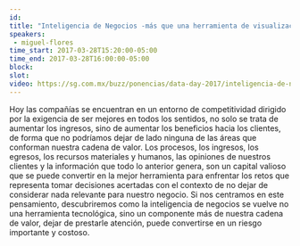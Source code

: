 ```yaml
---
id: 
title: "Inteligencia de Negocios -más que una herramienta de visualización"
speakers:
 - miguel-flores
time_start: 2017-03-28T15:20:00-05:00
time_end: 2017-03-28T16:00:00-05:00
block: 
slot: 
video: https://sg.com.mx/buzz/ponencias/data-day-2017/inteligencia-de-negocios-mas-que-una-herramienta-de-visualizacion
---
```


Hoy las compañías se encuentran en un entorno de competitividad dirigido por la exigencia de ser mejores en todos los sentidos, no solo se trata de aumentar los ingresos, sino de aumentar los beneficios hacia los clientes, de forma que no podríamos dejar de lado ninguna de las áreas que conforman nuestra cadena de valor.
Los procesos, los ingresos, los egresos, los recursos materiales y humanos, las opiniones de nuestros clientes y la información que todo lo anterior genera, son un capital valioso que se puede convertir en la mejor herramienta para enfrentar los retos que representa tomar decisiones acertadas con el contexto de no dejar de considerar nada relevante para nuestro negocio.
Si nos centramos en este pensamiento, descubriremos como la inteligencia de negocios se vuelve no una herramienta tecnológica, sino un componente más de nuestra cadena de valor, dejar de prestarle atención, puede convertirse en un riesgo importante y costoso.
